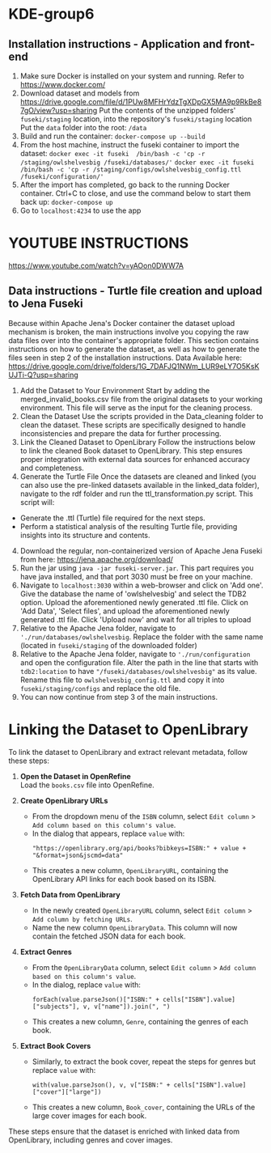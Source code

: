 # KDE-group6

## Installation instructions - Application and front-end

1. Make sure Docker is installed on your system and running. Refer to https://www.docker.com/
2. Download dataset and models from https://drive.google.com/file/d/1PUw8MFHrYdzTgXDpGX5MA9p9RkBe87gO/view?usp=sharing
   Put the contents of the unzipped folders' `fuseki/staging` location, into the repository's `fuseki/staging` location
   Put the `data` folder into the root: `/data`
3. Build and run the container:
   `docker-compose up --build`
4. From the host machine, instruct the fuseki container to import the dataset: 
   `docker exec -it fuseki  /bin/bash -c 'cp -r /staging/owlshelvesbig /fuseki/databases/'`
   `docker exec -it fuseki  /bin/bash -c 'cp -r /staging/configs/owlshelvesbig_config.ttl /fuseki/configuration/'`
5. After the import has completed, go back to the running Docker container. Ctrl+C to close, and use the command below to start them back up:
   `docker-compose up`
6. Go to `localhost:4234` to use the app

# YOUTUBE INSTRUCTIONS
https://www.youtube.com/watch?v=yAOon0DWW7A

## Data instructions - Turtle file creation and upload to Jena Fuseki
Because within Apache Jena's Docker container the dataset upload mechanism is broken, the main instructions involve you copying the raw data files over into the container's appropriate folder.
This section contains instructions on how to generate the dataset, as well as how to generate the files seen in step 2 of the installation instructions.
Data Available here: https://drive.google.com/drive/folders/1G_7DAFJQ1NWm_LUR9eLY7O5KsKUJTi-Q?usp=sharing
1. Add the Dataset to Your Environment
Start by adding the merged_invalid_books.csv file from the original datasets to your working environment. This file will serve as the input for the cleaning process.
2. Clean the Dataset
Use the scripts provided in the Data_cleaning folder to clean the dataset. These scripts are specifically designed to handle inconsistencies and prepare the data for further processing.
3. Link the Cleaned Dataset to OpenLibrary
Follow the instructions below to link the cleaned Book dataset to OpenLibrary. This step ensures proper integration with external data sources for enhanced accuracy and completeness.
4. Generate the Turtle File
Once the datasets are cleaned and linked (you can also use the pre-linked datasets available in the linked_data folder), navigate to the rdf folder and run the ttl_transformation.py script. This script will:
- Generate the .ttl (Turtle) file required for the next steps.
- Perform a statistical analysis of the resulting Turtle file, providing insights into its structure and contents.
4. Download the regular, non-containerized version of Apache Jena Fuseki from here: https://jena.apache.org/download/
5. Run the jar using `java -jar fuseki-server.jar`. This part requires you have java installed, and that port 3030 must be free on your machine.
6. Navigate to `localhost:3030` within a web-browser and click on 'Add one'. Give the database the name of 'owlshelvesbig' and select the TDB2 option.  Upload the aforementioned newly generated .ttl file. Click on 'Add Data', 'Select files', and upload the aforementioned newly generated .ttl file. Click 'Upload now' and wait for all triples to upload
7. Relative to the Apache Jena folder, navigate to `'./run/databases/owlshelvesbig`. Replace the folder with the same name (located in `fuseki/staging` of the downloaded folder)
8. Relative to the Apache Jena folder, navigate to `'./run/configuration` and open the configuration file. Alter the path in the line that starts with `tdb2:location` to have `"/fuseki/databases/owlshelvesbig"` as its value. Rename this file to `owlshelvesbig_config.ttl` and copy it into `fuseki/staging/configs` and replace the old file.
9. You can now continue from step 3 of the main instructions.




# Linking the Dataset to OpenLibrary

To link the dataset to OpenLibrary and extract relevant metadata, follow these steps:

1. **Open the Dataset in OpenRefine**  
   Load the `books.csv` file into OpenRefine.

2. **Create OpenLibrary URLs**  
   - From the dropdown menu of the `ISBN` column, select `Edit column` > `Add column based on this column's value`.  
   - In the dialog that appears, replace `value` with:  
     ```plaintext
     "https://openlibrary.org/api/books?bibkeys=ISBN:" + value + "&format=json&jscmd=data"
     ```  
   - This creates a new column, `OpenLibraryURL`, containing the OpenLibrary API links for each book based on its ISBN.

3. **Fetch Data from OpenLibrary**  
   - In the newly created `OpenLibraryURL` column, select `Edit column` > `Add column by fetching URLs`.  
   - Name the new column `OpenLibraryData`. This column will now contain the fetched JSON data for each book.

4. **Extract Genres**  
   - From the `OpenLibraryData` column, select `Edit column` > `Add column based on this column's value`.  
   - In the dialog, replace `value` with:  
     ```plaintext
     forEach(value.parseJson()["ISBN:" + cells["ISBN"].value]["subjects"], v, v["name"]).join(", ")
     ```  
   - This creates a new column, `Genre`, containing the genres of each book.

5. **Extract Book Covers**  
   - Similarly, to extract the book cover, repeat the steps for genres but replace `value` with:  
     ```plaintext
     with(value.parseJson(), v, v["ISBN:" + cells["ISBN"].value]["cover"]["large"])
     ```  
   - This creates a new column, `Book_cover`, containing the URLs of the large cover images for each book.  

These steps ensure that the dataset is enriched with linked data from OpenLibrary, including genres and cover images.
